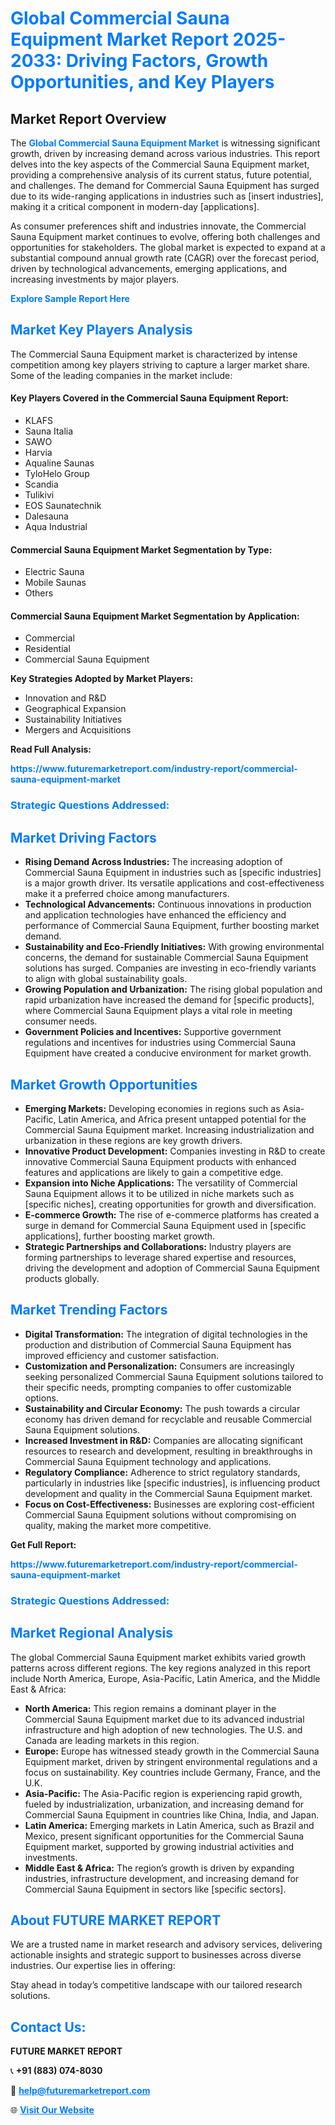 <h1 style="color: #007BFF;">Global Commercial Sauna Equipment Market Report 2025-2033: Driving Factors, Growth Opportunities, and Key Players</h1>

<section id="overview">
<h2>Market Report Overview</h2>
<p>The <a href="https://www.futuremarketreport.com/industry-report/commercial-sauna-equipment-market" style="color: #007BFF; text-decoration: none;"><strong>Global Commercial Sauna Equipment Market</strong></a> is witnessing significant growth, driven by increasing demand across various industries. This report delves into the key aspects of the Commercial Sauna Equipment market, providing a comprehensive analysis of its current status, future potential, and challenges. The demand for Commercial Sauna Equipment has surged due to its wide-ranging applications in industries such as [insert industries], making it a critical component in modern-day [applications].</p>
<p>As consumer preferences shift and industries innovate, the Commercial Sauna Equipment market continues to evolve, offering both challenges and opportunities for stakeholders. The global market is expected to expand at a substantial compound annual growth rate (CAGR) over the forecast period, driven by technological advancements, emerging applications, and increasing investments by major players.</p>
</section>

<section id="overview">
<p><a href="https://www.futuremarketreport.com/request-sample/reportId=124377" style="color: #007BFF; text-decoration: none;"><strong>Explore Sample Report Here</strong></a></p>
</section>

<section id="key-players">
<h2 style="color: #007BFF;">Market Key Players Analysis</h2>
<p>The Commercial Sauna Equipment market is characterized by intense competition among key players striving to capture a larger market share. Some of the leading companies in the market include:</p>
<h4>Key Players Covered in the Commercial Sauna Equipment Report:</h4>
<ul><li>KLAFS</li><li>Sauna Italia</li><li>SAWO</li><li>Harvia</li><li>Aqualine Saunas</li><li>TyloHelo Group</li><li>Scandia</li><li>Tulikivi</li><li>EOS Saunatechnik</li><li>Dalesauna</li><li>Aqua Industrial</li></ul>
<h4>Commercial Sauna Equipment Market Segmentation by Type:</h4>
<ul><li>Electric Sauna</li><li>Mobile Saunas</li><li>Others</li></ul>

<h4>Commercial Sauna Equipment Market Segmentation by Application:</h4>
<ul><li>Commercial</li><li>Residential</li><li>Commercial Sauna Equipment</li></ul>
<p><strong>Key Strategies Adopted by Market Players:</strong></p>
<ul>
<li>Innovation and R&D</li>
<li>Geographical Expansion</li>
<li>Sustainability Initiatives</li>
<li>Mergers and Acquisitions</li>
</ul>
</section>

<section>
<p><strong>Read Full Analysis: </strong></p><a href="https://www.futuremarketreport.com/industry-report/commercial-sauna-equipment-market" style="color: #007BFF; text-decoration: none;"><strong>https://www.futuremarketreport.com/industry-report/commercial-sauna-equipment-market</strong></a>
<h3 style="color: #007BFF;">Strategic Questions Addressed:</h3>
</section>

<section id="driving-factors">
<h2 style="color: #007BFF;">Market Driving Factors</h2>
<ul>
<li><strong>Rising Demand Across Industries:</strong> The increasing adoption of Commercial Sauna Equipment in industries such as [specific industries] is a major growth driver. Its versatile applications and cost-effectiveness make it a preferred choice among manufacturers.</li>
<li><strong>Technological Advancements:</strong> Continuous innovations in production and application technologies have enhanced the efficiency and performance of Commercial Sauna Equipment, further boosting market demand.</li>
<li><strong>Sustainability and Eco-Friendly Initiatives:</strong> With growing environmental concerns, the demand for sustainable Commercial Sauna Equipment solutions has surged. Companies are investing in eco-friendly variants to align with global sustainability goals.</li>
<li><strong>Growing Population and Urbanization:</strong> The rising global population and rapid urbanization have increased the demand for [specific products], where Commercial Sauna Equipment plays a vital role in meeting consumer needs.</li>
<li><strong>Government Policies and Incentives:</strong> Supportive government regulations and incentives for industries using Commercial Sauna Equipment have created a conducive environment for market growth.</li>
</ul>
</section>

<section id="growth-opportunities">
<h2 style="color: #007BFF;">Market Growth Opportunities</h2>
<ul>
<li><strong>Emerging Markets:</strong> Developing economies in regions such as Asia-Pacific, Latin America, and Africa present untapped potential for the Commercial Sauna Equipment market. Increasing industrialization and urbanization in these regions are key growth drivers.</li>
<li><strong>Innovative Product Development:</strong> Companies investing in R&D to create innovative Commercial Sauna Equipment products with enhanced features and applications are likely to gain a competitive edge.</li>
<li><strong>Expansion into Niche Applications:</strong> The versatility of Commercial Sauna Equipment allows it to be utilized in niche markets such as [specific niches], creating opportunities for growth and diversification.</li>
<li><strong>E-commerce Growth:</strong> The rise of e-commerce platforms has created a surge in demand for Commercial Sauna Equipment used in [specific applications], further boosting market growth.</li>
<li><strong>Strategic Partnerships and Collaborations:</strong> Industry players are forming partnerships to leverage shared expertise and resources, driving the development and adoption of Commercial Sauna Equipment products globally.</li>
</ul>
</section>

<section id="trending-factors">
<h2 style="color: #007BFF;">Market Trending Factors</h2>
<ul>
<li><strong>Digital Transformation:</strong> The integration of digital technologies in the production and distribution of Commercial Sauna Equipment has improved efficiency and customer satisfaction.</li>
<li><strong>Customization and Personalization:</strong> Consumers are increasingly seeking personalized Commercial Sauna Equipment solutions tailored to their specific needs, prompting companies to offer customizable options.</li>
<li><strong>Sustainability and Circular Economy:</strong> The push towards a circular economy has driven demand for recyclable and reusable Commercial Sauna Equipment solutions.</li>
<li><strong>Increased Investment in R&D:</strong> Companies are allocating significant resources to research and development, resulting in breakthroughs in Commercial Sauna Equipment technology and applications.</li>
<li><strong>Regulatory Compliance:</strong> Adherence to strict regulatory standards, particularly in industries like [specific industries], is influencing product development and quality in the Commercial Sauna Equipment market.</li>
<li><strong>Focus on Cost-Effectiveness:</strong> Businesses are exploring cost-efficient Commercial Sauna Equipment solutions without compromising on quality, making the market more competitive.</li>
</ul>
</section>

<section>
<p><strong>Get Full Report: </strong></p><a href="https://www.futuremarketreport.com/industry-report/commercial-sauna-equipment-market" style="color: #007BFF; text-decoration: none;"><strong>https://www.futuremarketreport.com/industry-report/commercial-sauna-equipment-market</strong></a>
<h3 style="color: #007BFF;">Strategic Questions Addressed:</h3>
</section>


<section id="regional-analysis">
<h2 style="color: #007BFF;">Market Regional Analysis</h2>
<p>The global Commercial Sauna Equipment market exhibits varied growth patterns across different regions. The key regions analyzed in this report include North America, Europe, Asia-Pacific, Latin America, and the Middle East & Africa:</p>
<ul>
<li><strong>North America:</strong> This region remains a dominant player in the Commercial Sauna Equipment market due to its advanced industrial infrastructure and high adoption of new technologies. The U.S. and Canada are leading markets in this region.</li>
<li><strong>Europe:</strong> Europe has witnessed steady growth in the Commercial Sauna Equipment market, driven by stringent environmental regulations and a focus on sustainability. Key countries include Germany, France, and the U.K.</li>
<li><strong>Asia-Pacific:</strong> The Asia-Pacific region is experiencing rapid growth, fueled by industrialization, urbanization, and increasing demand for Commercial Sauna Equipment in countries like China, India, and Japan.</li>
<li><strong>Latin America:</strong> Emerging markets in Latin America, such as Brazil and Mexico, present significant opportunities for the Commercial Sauna Equipment market, supported by growing industrial activities and investments.</li>
<li><strong>Middle East & Africa:</strong> The region’s growth is driven by expanding industries, infrastructure development, and increasing demand for Commercial Sauna Equipment in sectors like [specific sectors].</li>
</ul>
</section>

<footer>
<h2 style="color: #007BFF;">About FUTURE MARKET REPORT</h2>
<p>We are a trusted name in market research and advisory services, delivering actionable insights and strategic support to businesses across diverse industries. Our expertise lies in offering:</p>

<p>Stay ahead in today’s competitive landscape with our tailored research solutions.</p>

<h2 style="color: #007BFF;">Contact Us:</h2>
<p><strong>FUTURE MARKET REPORT</strong></p>
<p>📞 <strong>+91 (883) 074-8030</strong></p>
<p>📧 <strong><a href="mailto:help@futuremarketreport.com" style="color: #007BFF;">help@futuremarketreport.com</a></strong></p>
<p>🌐 <strong><a href="https://www.futuremarketreport.com/" style="color: #007BFF;">Visit Our Website</a></strong></p>
</footer>